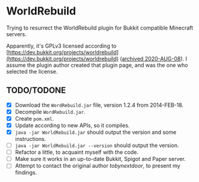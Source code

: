 # WorldRebuild

Trying to resurrect the WorldRebuild plugin for Bukkit compatible Minecraft servers.

Apparently, it's GPLv3 licensed according to
[https://dev.bukkit.org/projects/worldrebuild](https://dev.bukkit.org/projects/worldrebuild)
([archived 2020-AUG-08](https://web.archive.org/web/20200808063349/https://dev.bukkit.org/projects/worldrebuild)).
I assume the plugin author created that plugin page, and was the one who selected the license.

## TODO/TODONE

- [x] Download the `WordRebuild.jar` file, version 1.2.4 from 2014-FEB-18.
- [x] Decompile `WordRebuild.jar`.
- [x] Create `pom.xml`.
- [x] Update according to new APIs, so it compiles.
- [x] `java -jar WorldRebuild.jar` should output the version and some instructions.
- [ ] `java -jar WorldRebuild.jar --version` should output the version.
- [ ] Refactor a little, to acquaint myself with the code.
- [ ] Make sure it works in an up-to-date Bukkit, Spigot and Paper server.
- [ ] Attempt to contact the original author *tobynextdoor*, to present my findings.
